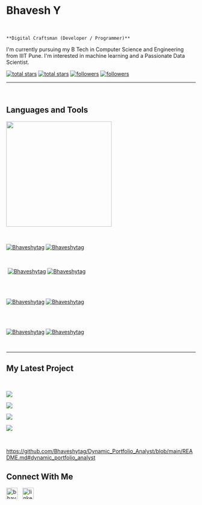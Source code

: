 <h1> Bhavesh Y </h1>
<br /> 

                    
`**Digital Craftsman (Developer / Programmer)**`

                    

<p align="left">I'm currently pursuing my B Tech in Computer Science and Engineering from IIIT Pune. I'm interested in machine learning and a Passionate Data Scientist.</p>
<p align="left"> 
  <a href="https://github.com/Bhaveshytag?tab=repositories&sort=stargazers#gh-light-mode-only">
    <img alt="total stars" title="Total stars on GitHub" src="https://custom-icon-badges.demolab.com/github/stars/Bhaveshytag?color=3ea97d&style=for-the-badge&labelColor=40b682&logo=star#gh-light-mode-only"/></a>
  
  <a href="https://github.com/Bhaveshytag?tab=repositories&sort=stargazers#gh-dark-mode-only">
    <img alt="total stars" title="Total stars on GitHub" src="https://custom-icon-badges.demolab.com/github/stars/Bhaveshytag?color=655489&style=for-the-badge&labelColor=c691e9&logo=star#gh-dark-mode-only"/></a>
  
  <a href="https://github.com/Bhaveshytag?tab=followers#gh-light-mode-only">
    <img alt="followers" title="Follow me on Github" src="https://custom-icon-badges.demolab.com/github/followers/Bhaveshytag?color=2c4954&labelColor=2c3e50&style=for-the-badge&logo=person-add&label=Follow&logoColor=white#gh-light-mode-only"/></a>
    
  <a href="https://github.com/Bhaveshytag?tab=followers#gh-dark-mode-only">
    <img alt="followers" title="Follow me on Github" src="https://custom-icon-badges.demolab.com/github/followers/Bhaveshytag?color=dacc84&labelColor=f9e692&style=for-the-badge&logo=person-add&label=Follow&logoColor=white#gh-dark-mode-only"/></a>
</p>

---
<br />

                    

<h2>Languages and Tools</h2> 
<p align="left">
<img width="280px"  src="https://skillicons.dev/icons?i=py,cpp,java&perline=9"  />
</p>
<br />

                    

<p><a href="https://github.com/Bhaveshytag#gh-dark-mode-only" target="_blank"><img align="center" src="https://github-readme-stats.vercel.app/api/top-langs/?username=Bhaveshytag&langs_count=6&show_icon=true&layout=compact&theme=nightowl#gh-dark-mode-only" alt="Bhaveshytag" /></a>
  <a href="https://github.com/Bhaveshytag#gh-light-mode-only" target="_blank"><img align="center" src="https://github-readme-stats.vercel.app/api/top-langs/?username=Bhaveshytag&langs_count=6&show_icon=true&layout=compact&theme=vue#gh-light-mode-only" alt="Bhaveshytag" /></a>
</p>

<br />

<p>&nbsp;<a href="https://github.com/Bhaveshytag#gh-dark-mode-only" target="_blank"><img align="center" src="https://github-readme-stats.vercel.app/api?username=Bhaveshytag&count_private=true&show_icons=true&theme=nightowl#gh-dark-mode-only" alt="Bhaveshytag" /></a>
<a href="https://github.com/Bhaveshytag#gh-light-mode-only" target="_blank"><img align="center" src="https://github-readme-stats.vercel.app/api?username=Bhaveshytag&count_private=true&show_icons=true&theme=vue#gh-light-mode-only" alt="Bhaveshytag" /></a>
</p> 
<br>
<br />

<p><a href="https://github.com/Bhaveshytag#gh-dark-mode-only" target="_blank"><img align="center" src="https://streak-stats.demolab.com?user=Bhaveshytag&theme=nightowl#gh-dark-mode-only" alt="Bhaveshytag"/></a>
<a href="https://github.com/Bhaveshytag#gh-light-mode-only" target="_blank"><img align="center" src="https://streak-stats.demolab.com?user=Bhaveshytag&theme=vue#gh-light-mode-only" alt="Bhaveshytag"/></a></p>
<br/>
<br />

<p><a href="https://github.com/Bhaveshytag#gh-dark-mode-only" target="_blank"><img align="center" src="https://github-readme-activity-graph.cyclic.app/graph?username=Bhaveshytag&theme=nightowl#gh-dark-mode-only" alt="Bhaveshytag" /></a>
<a href="https://github.com/Bhaveshytag#gh-light-mode-only" target="_blank"><img align="center" src="https://github-readme-activity-graph.cyclic.app/graph?username=Bhaveshytag&theme=vue#gh-light-mode-only" alt="Bhaveshytag" /></a></p>
<br/>

---


                    

<h2>My Latest Project</h2> 
<br />
<p><a href="https://github.com/Bhaveshytag/PaySight#gh-dark-mode-only" target="_blank"><img align="center" src="https://github-readme-stats.vercel.app/api/pin/?username=Bhaveshytag&repo=PaySight&theme=nightowl&show_owner=true#gh-dark-mode-only"/></a></p>
<p><a href="https://github.com/Bhaveshytag/PaySight#gh-light-mode-only" target="_blank"><img align="center" src="https://github-readme-stats.vercel.app/api/pin/?username=Bhaveshytag&repo=PaySight&theme=vue&show_owner=true#gh-light-mode-only"/></a></p>

<p><a href="https://github.com/Bhaveshytag/Dynamic-Portfolio-Analyst#gh-dark-mode-only" target="_blank"><img align="center" src="https://github.com/Bhaveshytag/Dynamic_Portfolio_Analyst/blob/main/README.md#dynamic_portfolio_analyst"/></a></p>
<p><a href="https://github.com/Bhaveshytag/Dynamic-Portfolio-Analyst#gh-light-mode-only" target="_blank"><img align="center" src="https://github.com/Bhaveshytag/Dynamic_Portfolio_Analyst/blob/main/README.md#dynamic_portfolio_analyst"/></a></p>
<br />

https://github.com/Bhaveshytag/Dynamic_Portfolio_Analyst/blob/main/README.md#dynamic_portfolio_analyst
                    

<h2>Connect With Me</h2> 
<p align="left">
<a href="https://instagram.com/bhaveshytag11" target="_blank"><img align="left" width="30px" style="padding-right:10px" src="https://raw.githubusercontent.com/rahuldkjain/github-profile-readme-generator/master/src/images/icons/Social/instagram.svg" alt="bhaveshytag11" /></a>
<a href="https://www.linkedin.com/in/bhavesh-y-1163a6232/" target="_blank"><img align="left" alt="linkedin" width="30px" style="padding-right: 10px;" src="https://cdn.jsdelivr.net/gh/devicons/devicon/icons/linkedin/linkedin-original.svg" /></a>
</p>
